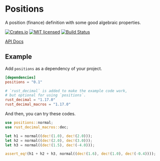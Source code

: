# Positions

A position (finance) definition with some good algebraic properties.

[![Crates.io][crates-badge]][crates-url]
[![MIT licensed][mit-badge]][mit-url]
[![Build Status][actions-badge]][actions-url]

[crates-badge]: https://img.shields.io/crates/v/positions.svg
[crates-url]: https://crates.io/crates/positions
[mit-badge]: https://img.shields.io/badge/license-MIT-blue.svg
[mit-url]: https://github.com/Nouzan/positions/blob/master/LICENSE
[actions-badge]: https://github.com/Nouzan/positions/workflows/CI/badge.svg
[actions-url]: https://github.com/Nouzan/positions/actions?query=workflow%3ACI+branch%3Amain

[API Docs](https://docs.rs/positions/latest/positions)

## Example

Add `positions` as a dependency of your project.

```toml
[dependencies]
positions = "0.1"

# `rust_decimal` is added to make the example code work,
# but optional for using `positions`.
rust_decimal = "1.17.0"
rust_decimal_macros = "1.17.0"
```

And then, you can try these codes.

```rust
use positions::normal;
use rust_decimal_macros::dec;

let h1 = normal((dec!(1.0), dec!(2.0)));
let h2 = normal((dec!(2.0), dec!(3.0)));
let h3 = normal((dec!(1.5), dec!(-4.0)));

assert_eq!(h1 + h2 + h3, normal((dec!(1.6), dec!(1.0), dec!(-0.4))));
```
